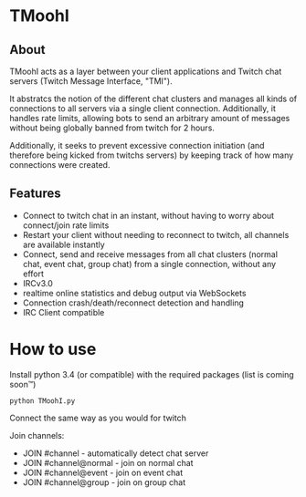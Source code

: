 # TMoohI

## About
TMoohI acts as a layer between your client applications and Twitch chat servers (Twitch Message Interface, "TMI").

It abstratcs the notion of the different chat clusters and manages all kinds of connections to all servers via a single client connection. Additionally, it handles rate limits, allowing bots to send an arbitrary amount of messages without being globally banned from twitch for 2 hours.

Additionally, it seeks to prevent excessive connection initiation (and therefore being kicked from twitchs servers) by keeping track of how many connections were created.

## Features
* Connect to twitch chat in an instant, without having to worry about connect/join rate limits
* Restart your client without needing to reconnect to twitch, all channels are available instantly
* Connect, send and receive messages from all chat clusters (normal chat, event chat, group chat) from a single connection, without any effort
* IRCv3.0
* realtime online statistics and debug output via WebSockets
* Connection crash/death/reconnect detection and handling
* IRC Client compatible

# How to use
Install python 3.4 (or compatible) with the required packages (list is coming soon™)

    python TMoohI.py

Connect the same way as you would for twitch

Join channels:
* JOIN #channel - automatically detect chat server
* JOIN #channel@normal - join on normal chat
* JOIN #channel@event - join on event chat
* JOIN #channel@group - join on group chat
